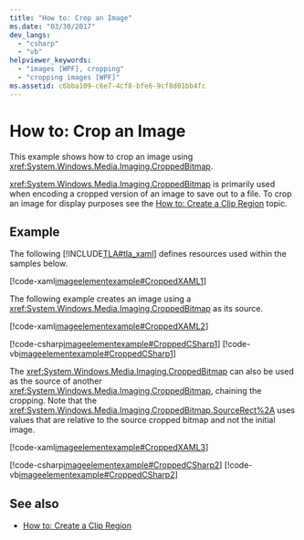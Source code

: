 ```yaml
---
title: "How to: Crop an Image"
ms.date: "03/30/2017"
dev_langs: 
  - "csharp"
  - "vb"
helpviewer_keywords: 
  - "images [WPF], cropping"
  - "cropping images [WPF]"
ms.assetid: c6bba109-c6e7-4cf8-bfe6-9cf8d01bb4fc
---
```

# How to: Crop an Image
This example shows how to crop an image using <xref:System.Windows.Media.Imaging.CroppedBitmap>.  
  
 <xref:System.Windows.Media.Imaging.CroppedBitmap> is primarily used when encoding a cropped version of an image to save out to a file. To crop an image for display purposes see the [How to: Create a Clip Region](https://docs.microsoft.com/previous-versions/dotnet/netframework-3.5/ms746710(v=vs.90)) topic.  
  
## Example  
 The following [!INCLUDE[TLA#tla_xaml](../../../../includes/tlasharptla-xaml-md.md)] defines resources used within the samples below.  
  
 [!code-xaml[imageelementexample#CroppedXAML1](~/samples/snippets/csharp/VS_Snippets_Wpf/ImageElementExample/CSharp/CroppedImageExample.xaml#croppedxaml1)]  
  
 The following example creates an image using a <xref:System.Windows.Media.Imaging.CroppedBitmap> as its source.  
  
 [!code-xaml[imageelementexample#CroppedXAML2](~/samples/snippets/csharp/VS_Snippets_Wpf/ImageElementExample/CSharp/CroppedImageExample.xaml#croppedxaml2)]  
  
 [!code-csharp[imageelementexample#CroppedCSharp1](~/samples/snippets/csharp/VS_Snippets_Wpf/ImageElementExample/CSharp/CroppedImageExample.xaml.cs#croppedcsharp1)]
 [!code-vb[imageelementexample#CroppedCSharp1](~/samples/snippets/visualbasic/VS_Snippets_Wpf/ImageElementExample/VB/CroppedImageExample.xaml.vb#croppedcsharp1)]  
  
 The <xref:System.Windows.Media.Imaging.CroppedBitmap> can also be used as the source of another <xref:System.Windows.Media.Imaging.CroppedBitmap>, chaining the cropping. Note that the <xref:System.Windows.Media.Imaging.CroppedBitmap.SourceRect%2A> uses values that are relative to the source cropped bitmap and not the initial image.  
  
 [!code-xaml[imageelementexample#CroppedXAML3](~/samples/snippets/csharp/VS_Snippets_Wpf/ImageElementExample/CSharp/CroppedImageExample.xaml#croppedxaml3)]  
  
 [!code-csharp[imageelementexample#CroppedCSharp2](~/samples/snippets/csharp/VS_Snippets_Wpf/ImageElementExample/CSharp/CroppedImageExample.xaml.cs#croppedcsharp2)]
 [!code-vb[imageelementexample#CroppedCSharp2](~/samples/snippets/visualbasic/VS_Snippets_Wpf/ImageElementExample/VB/CroppedImageExample.xaml.vb#croppedcsharp2)]  
  
## See also

- [How to: Create a Clip Region](https://docs.microsoft.com/previous-versions/dotnet/netframework-3.5/ms746710(v=vs.90))
